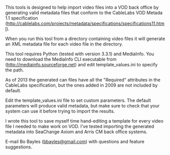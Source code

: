 This tools is designed to help import video files into a VOD back office by
generating valid metadata files that conform to the CableLabs VOD Metada 1.1
specification
(http://cablelabs.com/projects/metadata/specifications/specifications11.html).

When you run this tool from a directory containing video files it will generate
an XML metadata file for each video file in the directory.

This tool requires Python (tested with version 3.3.1) and MediaInfo. You need
to download the MediaInfo CLI executable from (http://mediainfo.sourceforge.net)
and edit template_values.ini to specify the path.

As of 2013 the generated can files have all the "Required" attributes in the
CableLabs specification, but the ones added in 2009 are not included by default.

Edit the template_values.ini file to set custom parameters. The default
parameters will produce valid metadata, but make sure to check that your system
can use it before trying to import the results.

I wrote this tool to save myself time hand-editing a template for every video
file I needed to make work on VOD. I've tested importing the generated metadata
into SeaChange Axiom and Arris CM back office systems.

E-mail Bo Bayles (bbayles@gmail.com) with questions and feature suggestions.
